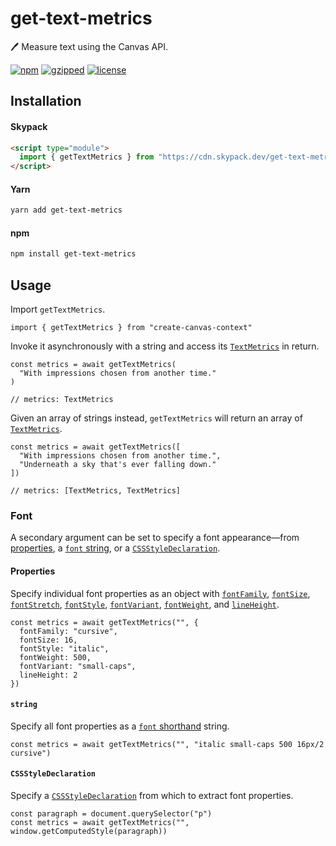 # get-text-metrics

🖊️ Measure text using the Canvas API.

[![npm](https://img.shields.io/npm/v/get-text-metrics?color=%2385f)](https://www.npmjs.com/package/get-text-metrics) [![gzipped](https://img.shields.io/bundlephobia/minzip/get-text-metrics?label=gzipped&color=%23d5e)](https://www.npmjs.com/package/get-text-metrics) [![license](https://img.shields.io/github/license/bouchenoiremarc/get-text-metrics?color=%23e48)](https://github.com/bouchenoiremarc/get-text-metrics/blob/main/LICENSE)

## Installation

#### Skypack

```html
<script type="module">
  import { getTextMetrics } from "https://cdn.skypack.dev/get-text-metrics"
</script>
```

#### Yarn

```sh
yarn add get-text-metrics
```

#### npm

```sh
npm install get-text-metrics
```

## Usage

Import `getTextMetrics`.

```tsx
import { getTextMetrics } from "create-canvas-context"
```

Invoke it asynchronously with a string and access its [`TextMetrics`](https://developer.mozilla.org/en-US/docs/Web/API/TextMetrics) in return.

```tsx
const metrics = await getTextMetrics(
  "With impressions chosen from another time."
)

// metrics: TextMetrics
```

Given an array of strings instead, `getTextMetrics` will return an array of [`TextMetrics`](https://developer.mozilla.org/en-US/docs/Web/API/TextMetrics).

```tsx
const metrics = await getTextMetrics([
  "With impressions chosen from another time.",
  "Underneath a sky that's ever falling down."
])

// metrics: [TextMetrics, TextMetrics]
```

### Font

A secondary argument can be set to specify a font appearance—from [properties](#properties), a [`font` string](#string), or a [`CSSStyleDeclaration`](#CSSStyleDeclaration).

#### Properties

Specify individual font properties as an object with [`fontFamily`](https://developer.mozilla.org/en-US/docs/Web/CSS/font-family), [`fontSize`](https://developer.mozilla.org/en-US/docs/Web/CSS/font-size), [`fontStretch`](https://developer.mozilla.org/en-US/docs/Web/CSS/font-stretch), [`fontStyle`](https://developer.mozilla.org/en-US/docs/Web/CSS/font-style), [`fontVariant`](https://developer.mozilla.org/en-US/docs/Web/CSS/font-variant), [`fontWeight`](https://developer.mozilla.org/en-US/docs/Web/CSS/font-weight), and [`lineHeight`](https://developer.mozilla.org/en-US/docs/Web/CSS/line-height).

```tsx
const metrics = await getTextMetrics("", {
  fontFamily: "cursive",
  fontSize: 16,
  fontStyle: "italic",
  fontWeight: 500,
  fontVariant: "small-caps",
  lineHeight: 2
})
```

#### `string`

Specify all font properties as a [`font` shorthand](https://developer.mozilla.org/en-US/docs/Web/CSS/font) string.

```tsx
const metrics = await getTextMetrics("", "italic small-caps 500 16px/2 cursive")
```

#### `CSSStyleDeclaration`

Specify a [`CSSStyleDeclaration`](https://developer.mozilla.org/en-US/docs/Web/API/CSSStyleDeclaration) from which to extract font properties.

```tsx
const paragraph = document.querySelector("p")
const metrics = await getTextMetrics("", window.getComputedStyle(paragraph))
```
